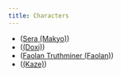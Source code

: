 ```yaml
---
title: Characters
---
```


* ([Sera (Makyo)](sera))
* ([(Doxi)](doxi))
* ([Faolan Truthminer (Faolan)](faolan))
* ([(Kaze)](kaze))
